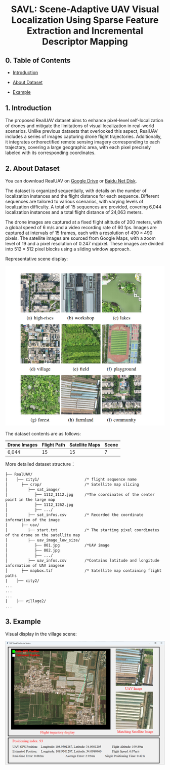 <h1 align="center"> SAVL: Scene-Adaptive UAV Visual Localization Using Sparse Feature Extraction and Incremental Descriptor Mapping </h1>


## 0. Table of Contents

* [Introduction](#1-introduction)

* [About Dataset](#2-about-dataset)

* [Example](#3-example)

  

## 1. Introduction

The proposed RealUAV dataset aims to enhance pixel-level self-localization of drones and mitigate the limitations of visual localization in real-world scenarios. Unlike previous datasets that overlooked this aspect, RealUAV includes a series of images capturing drone flight trajectories. Additionally, it integrates orthorectified remote sensing imagery corresponding to each trajectory, covering a large geographic area, with each pixel precisely labeled with its corresponding coordinates.

## 2. About Dataset

You can download RealUAV  on [Google Drive](https://drive.google.com/file/d/1lLf2vs6OhOiA5KMhp3VYnm5dtUTOffam/view?usp=sharing) or [Baidu Net Disk](https://pan.baidu.com/s/14Sb0bxOlH62ErBAlkgdckA?pwd=w0ji).

The dataset is organized sequentially, with details on the number of localization instances and the flight distance for each sequence. Different sequences are tailored to various scenarios, with varying levels of localization difficulty. A total of 15 sequences are provided, covering 6,044 localization instances and a total flight distance of 24,063 meters.

The drone images are captured at a fixed flight altitude of 200 meters, with a global speed of 6 m/s and a video recording rate of 60 fps. Images are captured at intervals of 15 frames, each with a resolution of $490 \times 490$ pixels. The satellite images are sourced from Google Maps, with a zoom level of 19 and a pixel resolution of 0.247 m/pixel. These images are divided into $512 \times 512$ pixel blocks using a sliding window approach.

Representative scene display:

<img src="assets/image-20250210095028344.png" alt="image-20250210095028344" style="zoom: 67%;" />

The dataset contents are as follows:

| Drone Images | Flight Path | Satellite Maps | Scene |
| ------------ | ----------- | -------------- | ------------- |
| 6,044        | 15          | 15             |7|

More detailed dataset structure：

```
├── RealUAV/
|    ├── city1/                    /* flight sequence name
│      ├── crop/                   /* Satellite map slicing
│         ├── sat_image/
│            ├── 1112_1112.jpg     /*The coordinates of the center point in the large map
│            ├── 1112_1262.jpg
│            ├── .../
│         ├── sat_infos.csv        /* Recorded the coordinate information of the image
│      ├── uav/
│         ├── start.txt            /* The starting pixel coordinates of the drone on the satellite map
│         ├── uav_image_low_size/
│            ├── 001.jpg           /*UAV image
│            ├── 002.jpg
│            ├── .../
│         ├── uav_infos.csv        /*Contains latitude and longitude information of UAV imagese
│      ├── mapbox.tif              /* Satellite map containing flight paths
|    ├── city2/                            
...
...
...
|    ├── village2/  
...
```

## 3. Example

Visual display in the village scene:

![image-20250210154847691](assets/image-20250210154847691.png)
